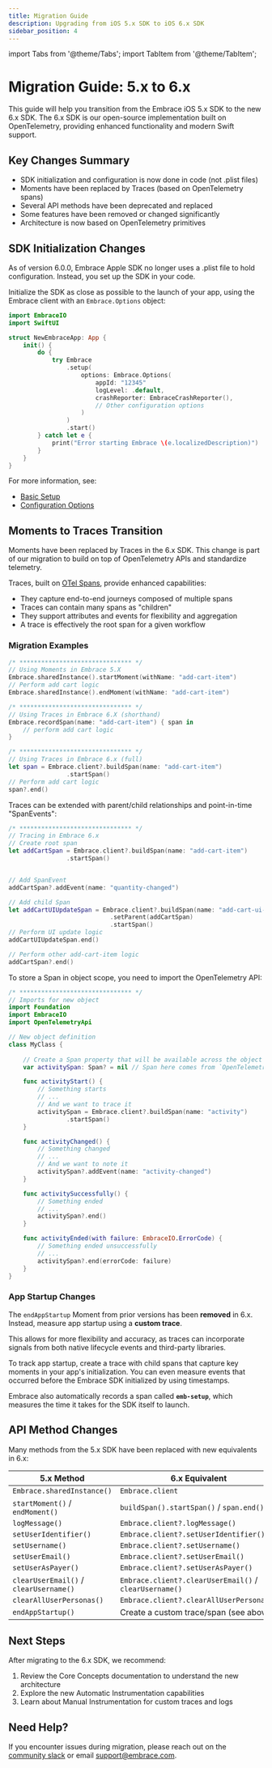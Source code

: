 ```yaml
---
title: Migration Guide
description: Upgrading from iOS 5.x SDK to iOS 6.x SDK
sidebar_position: 4
---
```


import Tabs from '@theme/Tabs';
import TabItem from '@theme/TabItem';

# Migration Guide: 5.x to 6.x

This guide will help you transition from the Embrace iOS 5.x SDK to the new 6.x SDK. The 6.x SDK is our open-source implementation built on OpenTelemetry, providing enhanced functionality and modern Swift support.

## Key Changes Summary

- SDK initialization and configuration is now done in code (not .plist files)
- Moments have been replaced by Traces (based on OpenTelemetry spans)
- Several API methods have been deprecated and replaced
- Some features have been removed or changed significantly
- Architecture is now based on OpenTelemetry primitives

## SDK Initialization Changes

As of version 6.0.0, Embrace Apple SDK no longer uses a .plist file to hold configuration. Instead, you set up the SDK in your code.

Initialize the SDK as close as possible to the launch of your app, using the Embrace client with an `Embrace.Options` object:

```swift
import EmbraceIO
import SwiftUI

struct NewEmbraceApp: App {
    init() {
        do {
            try Embrace
                .setup(
                    options: Embrace.Options(
                        appId: "12345"
                        logLevel: .default,
                        crashReporter: EmbraceCrashReporter(),
                        // Other configuration options
                    )
                )
                .start()
        } catch let e {
            print("Error starting Embrace \(e.localizedDescription)")
        }
    }
}
```

For more information, see:
- [Basic Setup](/ios/open-source/getting-started/basic-setup.md)
- [Configuration Options](/ios/open-source/getting-started/configuration-options.md)

## Moments to Traces Transition

Moments have been replaced by Traces in the 6.x SDK. This change is part of our migration to build on top of OpenTelemetry APIs and standardize telemetry.

Traces, built on [OTel Spans](https://opentelemetry.io/docs/concepts/signals/traces/), provide enhanced capabilities:
- They capture end-to-end journeys composed of multiple spans
- Traces can contain many spans as "children"
- They support attributes and events for flexibility and aggregation
- A trace is effectively the root span for a given workflow

### Migration Examples

<Tabs groupId="ios-language" queryString="ios-language">
<TabItem value="swift" label="Swift">

```swift
/* ******************************* */
// Using Moments in Embrace 5.X
Embrace.sharedInstance().startMoment(withName: "add-cart-item")
// Perform add cart logic
Embrace.sharedInstance().endMoment(withName: "add-cart-item")

/* ******************************* */
// Using Traces in Embrace 6.X (shorthand)
Embrace.recordSpan(name: "add-cart-item") { span in
    // perform add cart logic
}

/* ******************************* */
// Using Traces in Embrace 6.x (full)
let span = Embrace.client?.buildSpan(name: "add-cart-item")
                .startSpan()
// Perform add cart logic
span?.end()
```

</TabItem>
</Tabs>

Traces can be extended with parent/child relationships and point-in-time "SpanEvents":

<Tabs groupId="ios-language" queryString="ios-language">
<TabItem value="swift" label="Swift">

```swift
/* ******************************* */
// Tracing in Embrace 6.x
// Create root span
let addCartSpan = Embrace.client?.buildSpan(name: "add-cart-item")
                .startSpan()


// Add SpanEvent
addCartSpan?.addEvent(name: "quantity-changed")

// Add child Span
let addCartUIUpdateSpan = Embrace.client?.buildSpan(name: "add-cart-ui-update")
                            .setParent(addCartSpan)
                            .startSpan()
// Perform UI update logic
addCartUIUpdateSpan.end()

// Perform other add-cart-item logic
addCartSpan?.end()
```

</TabItem>
</Tabs>

To store a Span in object scope, you need to import the OpenTelemetry API:

<Tabs groupId="ios-language" queryString="ios-language">
<TabItem value="swift" label="Swift">

```swift
/* ******************************* */
// Imports for new object
import Foundation
import EmbraceIO
import OpenTelemetryApi

// New object definition
class MyClass {
    
    // Create a Span property that will be available across the object
    var activitySpan: Span? = nil // Span here comes from `OpenTelemetryApi`, not `EmbraceIO`

    func activityStart() {
        // Something starts
        // ...
        // And we want to trace it
        activitySpan = Embrace.client?.buildSpan(name: "activity")
                .startSpan()
    }

    func activityChanged() {
        // Something changed
        // ...
        // And we want to note it
        activitySpan?.addEvent(name: "activity-changed")
    }

    func activitySuccessfully() {
        // Something ended
        // ...
        activitySpan?.end()
    }

    func activityEnded(with failure: EmbraceIO.ErrorCode) {
        // Something ended unsuccessfully
        // ...
        activitySpan?.end(errorCode: failure)
    }
}
```

</TabItem>
</Tabs>

### App Startup Changes

The `endAppStartup` Moment from prior versions has been **removed** in 6.x. Instead, measure app startup using a **custom trace**.

This allows for more flexibility and accuracy, as traces can incorporate signals from both native lifecycle events and third-party libraries.

To track app startup, create a trace with child spans that capture key moments in your app's initialization. You can even measure events that occurred before the Embrace SDK initialized by using timestamps.

Embrace also automatically records a span called **`emb-setup`**, which measures the time it takes for the SDK itself to launch.

## API Method Changes

Many methods from the 5.x SDK have been replaced with new equivalents in 6.x:

| 5.x Method | 6.x Equivalent |
|------------|----------------|
| `Embrace.sharedInstance()` | `Embrace.client` |
| `startMoment()` / `endMoment()` | `buildSpan().startSpan()` / `span.end()` |
| `logMessage()` | `Embrace.client?.logMessage()` |
| `setUserIdentifier()` | `Embrace.client?.setUserIdentifier()` |
| `setUsername()` | `Embrace.client?.setUsername()` |
| `setUserEmail()` | `Embrace.client?.setUserEmail()` |
| `setUserAsPayer()` | `Embrace.client?.setUserAsPayer()` |
| `clearUserEmail()` / `clearUsername()` | `Embrace.client?.clearUserEmail()` / `clearUsername()` |
| `clearAllUserPersonas()` | `Embrace.client?.clearAllUserPersonas()` |
| `endAppStartup()` | Create a custom trace/span (see above) |

## Next Steps

After migrating to the 6.x SDK, we recommend:

1. Review the Core Concepts documentation to understand the new architecture
2. Explore the new Automatic Instrumentation capabilities
3. Learn about Manual Instrumentation for custom traces and logs

## Need Help?

If you encounter issues during migration, please reach out on the [community slack](https://community.embrace.io) or email [support@embrace.com](mailto:support@embrace.com). 